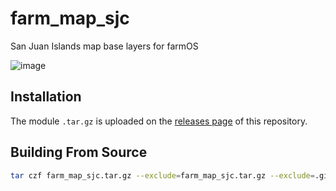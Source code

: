 # farm_map_sjc

San Juan Islands map base layers for farmOS

![image](https://user-images.githubusercontent.com/30754460/78454018-41187200-764a-11ea-9c59-4e6dc34aad48.png)

## Installation

The module `.tar.gz` is uploaded on the [releases page](https://github.com/symbioquine/farm_map_sjc/releases) of this repository.

## Building From Source

```bash
tar czf farm_map_sjc.tar.gz --exclude=farm_map_sjc.tar.gz --exclude=.git -C $(pwd)/../ farm_map_sjc
```
